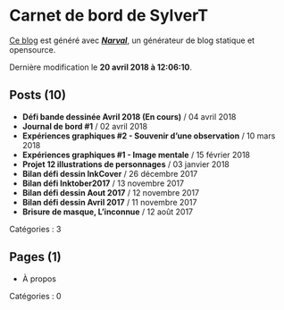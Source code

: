 # Carnet de bord de SylverT

[Ce blog](https://sylverstis.github.io) est généré avec [**_Narval_**](https://github.com/narvalblog/narval), un générateur de blog statique et opensource.

Dernière modification le **20 avril 2018 à 12:06:10**.

## Posts (10)

- **Défi bande dessinée Avril 2018 (En cours)** / 04 avril 2018
- **Journal de bord #1** / 02 avril 2018
- **Expériences graphiques #2 - Souvenir d’une observation** / 10 mars 2018
- **Expériences graphiques #1 - Image mentale** / 15 février 2018
- **Projet 12 illustrations de personnages** / 03 janvier 2018
- **Bilan défi dessin InkCover** / 26 décembre 2017
- **Bilan défi Inktober2017** / 13 novembre 2017
- **Bilan défi dessin Aout 2017** / 12 novembre 2017
- **Bilan défi dessin Avril 2017** / 11 novembre 2017
- **Brisure de masque, L’inconnue** / 12 août 2017

Catégories : 3

## Pages (1)

- À propos

Catégories : 0
